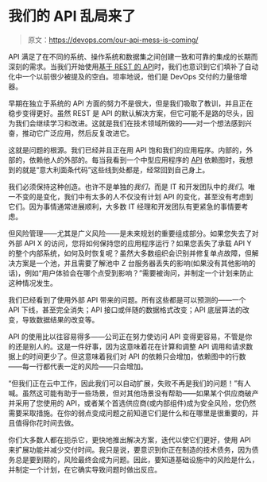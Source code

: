 # 我们的 API 乱局来了

> 原文：<https://devops.com/our-api-mess-is-coming/>

API 满足了在不同的系统、操作系统和数据集之间创建一致和可靠的集成的长期而深刻的需求。当我们开始使用[基于 REST 的 API](https://devops.com/?s=REST+APIs)时，我们也意识到它们填补了自动化中一个以前很少被提及的空白。坦率地说，他们是 DevOps 交付的力量倍增器。

早期在独立于系统的 API 方面的努力不是很大，但是我们吸取了教训，并且正在稳步变得更好。虽然 REST 是 API 的默认解决方案，但它可能不是路的尽头，因为我们会继续学习和改进。这就是我们在技术领域所做的——对一个想法感到兴奋，推动它广泛应用，然后反复改进它。

这就是问题的根源。我们已经并且正在用 API 饱和我们的应用程序。内部的，外部的，依赖他人的外部的。每当我看到一个中型应用程序的 [API](https://securityboulevard.com/?s=API) 依赖图时，我想到的就是“意大利面条代码”这些线到处都是，经常回到自己身上。

我们必须保持这种创造。也许不是单独的*我们*，而是 IT 和开发团队中的*我们*。唯一不变的是变化，我们中有太多的人不仅没有计划 API 的变化，甚至没有考虑到它们。因为事情通常进展顺利，大多数 IT 经理和开发团队有更紧急的事情要考虑。

但风险管理——尤其是广义风险——是未来规划的重要组成部分。如果您失去了对外部 API X 的访问，您将如何保持您的应用程序运行？如果您丢失了承载 API Y 的整个内部系统，如何及时恢复呢？虽然大多数组织会识别并修复单点故障，但解决方案是一个池，并且需要了解池中 Z 台服务器丢失的影响(如果没有其他影响的话)，例如“用户体验会在哪个点受到影响？”需要被询问，并制定一个计划来防止这种情况发生。

我们已经看到了使用外部 API 带来的问题。所有这些都是可以预测的——一个 API 下线，甚至完全消失；API 接口或伴随的数据格式改变；API 底层算法的改变，导致数据结果的改变等。

API 的使用比以往容易得多——公司正在努力使访问 API 变得更容易，不管是你的还是别人的。这是一件好事，因为这意味着花在计算和调整 API 调用和请求数据上的时间更少了。但这意味着我们对 API 的依赖只会增加，依赖图中的行数——每一行都代表一定的风险——只会增加。

“但我们正在云中工作，因此我们可以自动扩展，失败不再是我们的问题！”有人喊。虽然这可能有助于一些场景，但对其他场景没有帮助——如果某个供应商破产并采用了您使用的 API，或者某个首选供应商(或内部组件)成为安全风险，您仍然需要采取措施。在你的弱点变成问题之前知道它们是什么和在哪里是很重要的，并且值得你花时间去做。

你们大多数人都在扼杀它，更快地推出解决方案，迭代以使它们更好，使用 API 来扩展功能并减少交付时间。我只是说，要意识到你正在制造的技术债务，因为债务总是要到期的，风险最终会成为问题。因此，要知道基础设施中的风险是什么，并制定一个计划，在它确实导致问题时做出反应。
